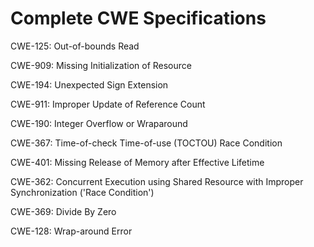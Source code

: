 

# Complete CWE Specifications

CWE-125: Out-of-bounds Read

CWE-909: Missing Initialization of Resource

CWE-194: Unexpected Sign Extension

CWE-911: Improper Update of Reference Count

CWE-190: Integer Overflow or Wraparound

CWE-367: Time-of-check Time-of-use (TOCTOU) Race Condition

CWE-401: Missing Release of Memory after Effective Lifetime

CWE-362: Concurrent Execution using Shared Resource with Improper Synchronization ('Race Condition')

CWE-369: Divide By Zero

CWE-128: Wrap-around Error